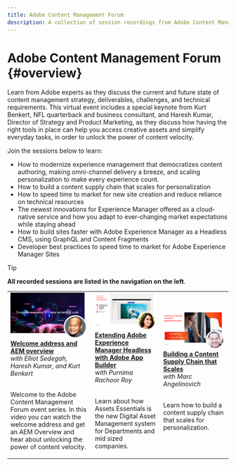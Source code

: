 ```yaml
---
title: Adobe Content Management Forum
description: A collection of session recordings from Adobe Content Management Forum
---
```

# Adobe Content Management Forum {#overview}

Learn from Adobe experts as they discuss the current and future state of content management strategy, deliverables, challenges, and technical requirements. This virtual event includes a special keynote from Kurt Benkert, NFL quarterback and business consultant, and Haresh Kumar, Director of Strategy and Product Marketing, as they discuss how having the right tools in place can help you access creative assets and simplify everyday tasks, in order to unlock the power of content velocity.

Join the sessions below to learn:

* How to modernize experience management that democratizes content authoring, making omni-channel delivery a breeze, and scaling personalization to make every experience count.
* How to build a content supply chain that scales for personalization
* How to speed time to market for new site creation and reduce reliance on technical resources
* The newest innovations for Experience Manager offered as a cloud-native service and how you adapt to ever-changing market expectations while staying ahead
* How to build sites faster with Adobe Experience Manager as a Headless CMS, using GraphQL and Content Fragments
* Developer best practices to speed time to market for Adobe Experience Manager Sites

>[!TIP]
>
>**All recorded sessions are listed in the navigation on the left**.

<table>
  <tr>
   <td>
      <a href="2022/welcome.md">
      <img alt="Welcome address and AEM overview" src="assets/welcome.png" >
      </a>
      <div>
         <a href="2022/welcome.md"><strong>Welcome address and AEM overview</strong></a>         
         <br/><em>with Elliot Sedegah, Haresh Kumar, and Kurt Benkert</em>
      </div>
      <p>
        <br/>
         Welcome to the Adobe Content Management Forum event series. In this video you can watch the welcome address and get an AEM Overview and hear about unlocking the power of content velocity.
      </p>
   </td>
   <td>
      <a href="2022/assets-for-all.md">
      <img alt="Assets for All" src="assets/assets-for-all.png" >
      </a>
      <div>
         <a href="2022/assets-for-all.md"><strong>Extending Adobe Experience Manager Headless with Adobe App Builder</strong></a>         
         <br/><em>with Purnima Rachoor Roy</em>
      </div>
      <p>
        <br/>
          Learn about how Assets Essentials is the new Digital Asset Management system for Departments and mid sized companies.
      </p>
   </td>
   <td>
      <a href="2022/supply-chain.md">
      <img alt="Building a Content Supply Chain that Scales" src="assets/supply-chain.png"/ >
      </a>
      <div>
         <a href="2022/supply-chain.md"><strong>Building a Content Supply Chain that Scales</strong></a>         
         <br/><em>with  Marc Angelinovich</em>
      </div>
      <p>
        <br/>
         Learn how to build a content supply chain that scales for personalization.
      </p>
   </td>
  </tr>
</table>
